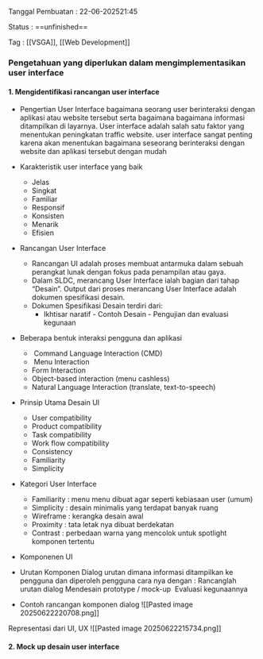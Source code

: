 
Tanggal Pembuatan : 22-06-202521:45

Status : ==unfinished==

Tag : [[VSGA]], [[Web Development]]

### Pengetahuan yang diperlukan dalam mengimplementasikan user interface

#### 1. Mengidentifikasi rancangan user interface
* Pengertian User Interface 
	bagaimana seorang user berinteraksi dengan aplikasi atau website tersebut serta bagaimana bagaimana informasi ditampilkan di layarnya. User interface adalah salah satu faktor yang menentukan peningkatan traffic website. user interface sangat penting karena akan menentukan bagaimana seseorang berinteraksi dengan website dan aplikasi tersebut dengan mudah
	
* Karakteristik user interface yang baik
	* Jelas
	* Singkat 
	* Familiar
	* Responsif
	* Konsisten
	* Menarik
	* Efisien
	
* Rancangan User Interface
	- Rancangan UI adalah proses membuat antarmuka dalam sebuah perangkat lunak dengan fokus pada penampilan atau gaya.
	- Dalam SLDC, merancang User Interface ialah bagian dari tahap “Desain”. Output dari proses merancang User Interface adalah dokumen spesifikasi desain.
	- Dokumen Spesifikasi Desain terdiri dari:
		- Ikhtisar naratif
		- Contoh Desain
		- Pengujian dan evaluasi kegunaan

* Beberapa bentuk interaksi pengguna dan aplikasi 
	*  Command Language Interaction (CMD)
	*  Menu Interaction
	*  Form Interaction
	*  Object-based interaction (menu cashless)
	*  Natural Language Interaction (translate, text-to-speech)
	
* Prinsip Utama Desain UI
	* User compatibility
	* Product compatibility
	* Task compatibility
	* Work flow compatibility
	* Consistency 
	* Familiarity 
	* Simplicity

* Kategori User Interface 
	* Familiarity : menu menu dibuat agar seperti kebiasaan user (umum)
	* Simplicity : desain minimalis yang terdapat banyak ruang 
	* Wireframe : kerangka desain awal 
	* Proximity : tata letak nya dibuat berdekatan 
	* Contrast : perbedaan warna yang mencolok untuk spotlight komponen tertentu
	
* Komponenen UI
* Urutan Komponen Dialog 
	urutan dimana informasi ditampilkan ke pengguna dan diperoleh pengguna
	cara nya dengan :
		Rancanglah urutan dialog 
		Mendesain prototype / mock-up 
		Evaluasi kegunaannya
		
* Contoh rancangan komponen dialog
	![[Pasted image 20250622220708.png]]

Representasi dari UI, UX 
	![[Pasted image 20250622215734.png]]

#### 2. Mock up desain user interface
